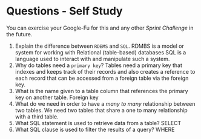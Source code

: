 # Questions - Self Study

You can exercise your Google-Fu for this and any other _Sprint Challenge_ in the future.

1.  Explain the difference between `RDBMS` and `SQL`.
RDMBS is a model or system for working with Relational (table-based) databases
SQL is a language used to interact with and manipulate such a system.
1.  Why do tables need a `primary key`?
Tables need a primary key that indexes and keeps track of their records and also
creates a reference to each record that can be accessed from a foreign table via
the foreign key.
1.  What is the name given to a table column that references the primary key
    on another table.
    Foreign key
1.  What do we need in order to have a _many to many_ relationship between two
    tables.
    We need two tables that share a one to many relationship with a third table.
1.  What SQL statement is used to retrieve data from a table?
SELECT
1.  What SQL clause is used to filter the results of a query?
WHERE

